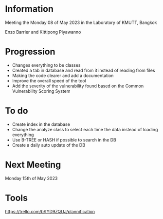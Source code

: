 # Information
Meeting the Monday 08 of May 2023 in the Laboratory of KMUTT, Bangkok

Enzo Barrier and
Kittipong Piyawanno


# Progression 
-	Changes everything to be classes 
-	Created a tab in database and read from it instead of reading from files
-	Making the code clearer and add a documentation
-	Improve the overall speed of the tool
- Add the severity of the vulnerability found based on the Common Vulnerability Scoring System


# To do
- Create index in the database
- Change the analyze class to select each time the data instead of loading everything
- Use B-TREE or HASH if possible to search in the DB
- Create a daily auto update of the DB


# Next Meeting
Monday 15th of May 2023 

# Tools
https://trello.com/b/tYD9ZQUJ/plannification 
